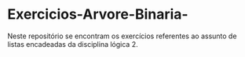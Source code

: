 # Exercicios-Arvore-Binaria-
Neste repositório se encontram os exercícios referentes ao assunto de listas encadeadas da disciplina lógica 2.

